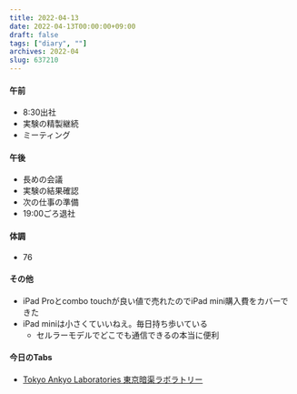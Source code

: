 ```yaml
---
title: 2022-04-13
date: 2022-04-13T00:00:00+09:00
draft: false
tags: ["diary", ""]
archives: 2022-04
slug: 637210
---
```

#### 午前
- 8:30出社
- 実験の精製継続
- ミーティング
#### 午後
- 長めの会議
- 実験の結果確認
- 次の仕事の準備
- 19:00ごろ退社
#### 体調
- 76
#### その他
- iPad Proとcombo touchが良い値で売れたのでiPad mini購入費をカバーできた
- iPad miniは小さくていいねえ。毎日持ち歩いている
  - セルラーモデルでどこでも通信できるの本当に便利
#### 今日のTabs
- [Tokyo Ankyo Laboratories 東京暗渠ラボラトリー](https://www.tokyoankyolabo.net/)

